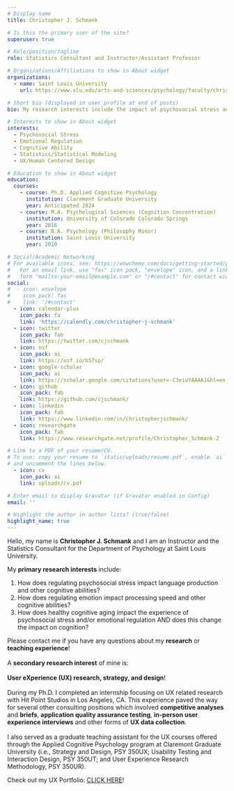```yaml
---
# Display name
title: Christopher J. Schmank

# Is this the primary user of the site?
superuser: true

# Role/position/tagline
role: Statistics Consultant and Instructor/Assistant Professor

# Organizations/Affiliations to show in About widget
organizations:
  - name: Saint Louis University
    url: https://www.slu.edu/arts-and-sciences/psychology/faculty/christopher-schmank.php

# Short bio (displayed in user profile at end of posts)
bio: My research interests include the impact of psychosocial stress and emotional regulation on various cognitive abilities (i.e., processing speed, rationality, and language production). My additional skills include statistical modeling techniques using latent variable and/or psychometric network analyses. I am also experienced in user experience strategy and research including A/B testing, rapid prototyping, and competitive analyses.

# Interests to show in About widget
interests:
  - Psychosocial Stress
  - Emotional Regulation
  - Cognitive Ability
  - Statistics/Statistical Modeling
  - UX/Human Centered Design

# Education to show in About widget
education:
  courses:
    - course: Ph.D. Applied Cognitive Psychology
      institution: Claremont Graduate University
      year: Anticipated 2024
    - course: M.A. Psychological Sciences (Cognition Concentration)
      institution: University of Colorado Colorado Springs
      year: 2016
    - course: B.A. Psychology (Philosophy Minor)
      institution: Saint Louis University
      year: 2010 

# Social/Academic Networking
# For available icons, see: https://wowchemy.com/docs/getting-started/page-builder/#icons
#   For an email link, use "fas" icon pack, "envelope" icon, and a link in the
#   form "mailto:your-email@example.com" or "/#contact" for contact widget.
social:
#  - icon: envelope
#    icon_pack: fas
#    link: '/#contact'
  - icon: calendar-plus
    icon_pack: fa
    link: 'https://calendly.com/christopher-j-schmank'   
  - icon: twitter
    icon_pack: fab
    link: https://twitter.com/cjschmank
  - icon: osf
    icon_pack: ai
    link: https://osf.io/b57sp/
  - icon: google-scholar
    icon_pack: ai
    link: https://scholar.google.com/citations?user=-C3eiuYAAAAJ&hl=en
  - icon: github
    icon_pack: fab
    link: https://github.com/cjschmank/
  - icon: linkedin
    icon_pack: fab
    link: https://www.linkedin.com/in/christopherjschmank/
  - icon: researchgate
    icon_pack: fab
    link: https://www.researchgate.net/profile/Christopher_Schmank-2

# Link to a PDF of your resume/CV.
# To use: copy your resume to `static/uploads/resume.pdf`, enable `ai` icons in `params.toml`,
# and uncomment the lines below.
  - icon: cv
    icon_pack: ai
    link: uploads/cv.pdf

# Enter email to display Gravatar (if Gravatar enabled in Config)
email: ''

# Highlight the author in author lists? (true/false)
highlight_name: true
---
```


Hello, my name is **Christopher J. Schmank** and I am an Instructor and the Statistics Consultant for the Department of Psychology at Saint Louis University.

My **primary research interests** include:

1. How does regulating psychosocial stress impact language production and other cognitive abilities?
2. How does regulating emotion impact processing speed and other cognitive abilities?
3. How does healthy cognitive aging impact the experience of psychosocial stress and/or emotional regulation AND does this change the impact on cognition? 

Please contact me if you have any questions about my **research** or **teaching experience**! <br>
<br>
A **secondary research interest** of mine is: <br> 
<br> **User eXperience (UX) research, strategy, and design**! <br>
<br>
During my Ph.D. I completed an internship focusing on UX related research with Hit Point Studios in Los Angeles, CA. This experience paved the way for several other consulting positions which involved **competitive analyses** and **briefs**, **application quality assurance testing**, **in-person user experience interviews** and other forms of **UX data collection**.<br>
<br>
I also served as a graduate teaching assistant for the UX courses offered through the Applied Cognitive Psychology program at Claremont Graduate University (i.e., Strategy and Design, PSY 350UX; Usability Testing and Interaction Design, PSY 350UT; and User Experience Research Methodology, PSY 350UR). 

Check out my UX Portfolio: <a href="https://cjschmank-ux-portfolio.netlify.app" target="_blank"> CLICK HERE</a>!